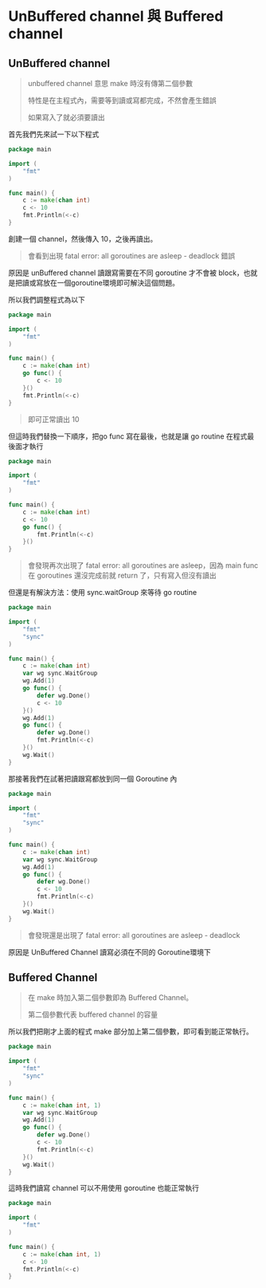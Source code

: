 # UnBuffered channel 與 Buffered channel

## UnBuffered channel

> unbuffered channel 意思 make 時沒有傳第二個參數
>
> 特性是在主程式內，需要等到讀或寫都完成，不然會產生錯誤
>
> 如果寫入了就必須要讀出

首先我們先來試一下以下程式

```go
package main

import (
	"fmt"
)

func main() {
	c := make(chan int)
	c <- 10
	fmt.Println(<-c)
}
```

創建一個 channel，然後傳入 10，之後再讀出。

> 會看到出現 fatal error: all goroutines are asleep - deadlock 錯誤

原因是 unBuffered channel 讀跟寫需要在不同 goroutine 才不會被 block，也就是把讀或寫放在一個goroutine環境即可解決這個問題。

所以我們調整程式為以下

```go
package main

import (
	"fmt"
)

func main() {
	c := make(chan int)
	go func() {
		c <- 10
	}()
	fmt.Println(<-c)
}
```

> 即可正常讀出 10

但這時我們替換一下順序，把go func 寫在最後，也就是讓 go routine 在程式最後面才執行

```go
package main

import (
	"fmt"
)

func main() {
	c := make(chan int)
	c <- 10
	go func() {
		fmt.Println(<-c)
	}()
}
```

> 會發現再次出現了 fatal error: all goroutines are asleep，因為 main func 在 goroutines 還沒完成前就 return 了，只有寫入但沒有讀出

但還是有解決方法：使用 sync.waitGroup 來等待 go routine

```go
package main

import (
	"fmt"
	"sync"
)

func main() {
	c := make(chan int)
	var wg sync.WaitGroup
	wg.Add(1)
	go func() {
		defer wg.Done()
		c <- 10
	}()
	wg.Add(1)
	go func() {
		defer wg.Done()
		fmt.Println(<-c)
	}()
	wg.Wait()
}
```

那接著我們在試著把讀跟寫都放到同一個 Goroutine 內

```go
package main

import (
	"fmt"
	"sync"
)

func main() {
	c := make(chan int)
	var wg sync.WaitGroup
	wg.Add(1)
	go func() {
		defer wg.Done()
		c <- 10
		fmt.Println(<-c)
	}()
	wg.Wait()
}
```

> 會發現還是出現了 fatal error: all goroutines are asleep - deadlock

原因是 UnBuffered Channel 讀寫必須在不同的 Goroutine環境下

## Buffered Channel

> 在 make 時加入第二個參數即為 Buffered Channel。
>
> 第二個參數代表 buffered channel 的容量

所以我們把剛才上面的程式 make 部分加上第二個參數，即可看到能正常執行。

```go
package main

import (
	"fmt"
	"sync"
)

func main() {
	c := make(chan int, 1)
	var wg sync.WaitGroup
	wg.Add(1)
	go func() {
		defer wg.Done()
		c <- 10
		fmt.Println(<-c)
	}()
	wg.Wait()
}
```

這時我們讀寫 channel 可以不用使用 goroutine 也能正常執行

```go
package main

import (
	"fmt"
)

func main() {
	c := make(chan int, 1)
	c <- 10
	fmt.Println(<-c)
}
```



